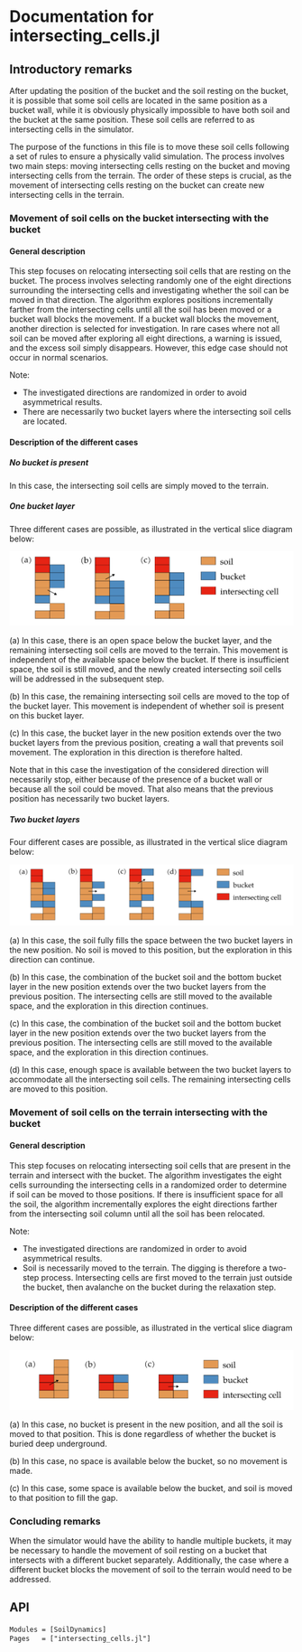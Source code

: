 # Documentation for intersecting_cells.jl

## Introductory remarks
After updating the position of the bucket and the soil resting on the bucket, it is possible that some soil cells are located in the same position as a bucket wall, while it is obviously physically impossible to have both soil and the bucket at the same position.
These soil cells are referred to as intersecting cells in the simulator.

The purpose of the functions in this file is to move these soil cells following a set of rules to ensure a physically valid simulation.
The process involves two main steps: moving intersecting cells resting on the bucket and moving intersecting cells from the terrain.
The order of these steps is crucial, as the movement of intersecting cells resting on the bucket can create new intersecting cells in the terrain.

### Movement of soil cells on the bucket intersecting with the bucket
#### General description

This step focuses on relocating intersecting soil cells that are resting on the bucket.
The process involves selecting randomly one of the eight directions surrounding the intersecting cells and investigating whether the soil can be moved in that direction.
The algorithm explores positions incrementally farther from the intersecting cells until all the soil has been moved or a bucket wall blocks the movement.
If a bucket wall blocks the movement, another direction is selected for investigation.
In rare cases where not all soil can be moved after exploring all eight directions, a warning is issued, and the excess soil simply disappears.
However, this edge case should not occur in normal scenarios.

Note: 
- The investigated directions are randomized in order to avoid asymmetrical results.
- There are necessarily two bucket layers where the intersecting soil cells are located.

#### Description of the different cases
##### No bucket is present
In this case, the intersecting soil cells are simply moved to the terrain.

##### One bucket layer
Three different cases are possible, as illustrated in the vertical slice diagram below:

![Intersecting bucket soil cells](assets/intersecting_cells_1.png)

(a) In this case, there is an open space below the bucket layer, and the remaining intersecting soil cells are moved to the terrain.
This movement is independent of the available space below the bucket.
If there is insufficient space, the soil is still moved, and the newly created intersecting soil cells will be addressed in the subsequent step.

(b) In this case, the remaining intersecting soil cells are moved to the top of the bucket layer.
This movement is independent of whether soil is present on this bucket layer.

(c) In this case, the bucket layer in the new position extends over the two bucket layers from the previous position, creating a wall that prevents soil movement.
The exploration in this direction is therefore halted.

Note that in this case the investigation of the considered direction will necessarily stop, either because of the presence of a bucket wall or because all the soil could be moved.
That also means that the previous position has necessarily two bucket layers.

##### Two bucket layers
Four different cases are possible, as illustrated in the vertical slice diagram below:

![Intersecting bucket soil cells](assets/intersecting_cells_2.png)

(a) In this case, the soil fully fills the space between the two bucket layers in the new position.
No soil is moved to this position, but the exploration in this direction can continue.

(b) In this case, the combination of the bucket soil and the bottom bucket layer in the new position extends over the two bucket layers from the previous position.
The intersecting cells are still moved to the available space, and the exploration in this direction continues.

(c) In this case, the combination of the bucket soil and the bottom bucket layer in the new position extends over the two bucket layers from the previous position.
The intersecting cells are still moved to the available space, and the exploration in this direction continues.

(d) In this case, enough space is available between the two bucket layers to accommodate all the intersecting soil cells.
The remaining intersecting cells are moved to this position.

### Movement of soil cells on the terrain intersecting with the bucket
#### General description
This step focuses on relocating intersecting soil cells that are present in the terrain and intersect with the bucket.
The algorithm investigates the eight cells surrounding the intersecting cells in a randomized order to determine if soil can be moved to those positions.
If there is insufficient space for all the soil, the algorithm incrementally explores the eight directions farther from the intersecting soil column until all the soil has been relocated.

Note:
- The investigated directions are randomized in order to avoid asymmetrical results.
- Soil is necessarily moved to the terrain.
  The digging is therefore a two-step process.
  Intersecting cells are first moved to the terrain just outside the bucket, then avalanche on the bucket during the relaxation step.

#### Description of the different cases
Three different cases are possible, as illustrated in the vertical slice diagram below:

![Intersecting terrain soil cells](assets/intersecting_cells_3.png)

(a) In this case, no bucket is present in the new position, and all the soil is moved to that position.
This is done regardless of whether the bucket is buried deep underground.

(b) In this case, no space is available below the bucket, so no movement is made.

(c) In this case, some space is available below the bucket, and soil is moved to that position to fill the gap.

### Concluding remarks

When the simulator would have the ability to handle multiple buckets, it may be necessary to handle the movement of soil resting on a bucket that intersects with a different bucket separately.
Additionally, the case where a different bucket blocks the movement of soil to the terrain would need to be addressed.

## API
```@autodocs
Modules = [SoilDynamics]
Pages   = ["intersecting_cells.jl"]
```
